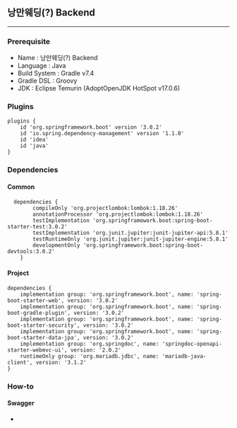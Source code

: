 ## 낭만웨딩(?) Backend

---

### Prerequisite
- Name : 낭만웨딩(?) Backend
- Language : Java
- Build System : Gradle v7.4
- Gradle DSL : Groovy
- JDK : Eclipse Temurin (AdoptOpenJDK HotSpot v17.0.6)

### Plugins
```
plugins {
    id 'org.springframework.boot' version '3.0.2'
    id 'io.spring.dependency-management' version '1.1.0'
    id 'idea'
    id 'java'
}
```

### Dependencies
#### Common
```
  dependencies {
        compileOnly 'org.projectlombok:lombok:1.18.26'
        annotationProcessor 'org.projectlombok:lombok:1.18.26'
        testImplementation 'org.springframework.boot:spring-boot-starter-test:3.0.2'
        testImplementation 'org.junit.jupiter:junit-jupiter-api:5.8.1'
        testRuntimeOnly 'org.junit.jupiter:junit-jupiter-engine:5.8.1'
        developmentOnly 'org.springframework.boot:spring-boot-devtools:3.0.2'
    }
```
#### Project
```
dependencies {
    implementation group: 'org.springframework.boot', name: 'spring-boot-starter-web', version: '3.0.2'
    implementation group: 'org.springframework.boot', name: 'spring-boot-gradle-plugin', version: '3.0.2'
    implementation group: 'org.springframework.boot', name: 'spring-boot-starter-security', version: '3.0.2'
    implementation group: 'org.springframework.boot', name: 'spring-boot-starter-data-jpa', version: '3.0.2'
    implementation group: 'org.springdoc', name: 'springdoc-openapi-starter-webmvc-ui', version: '2.0.2'
    runtimeOnly group: 'org.mariadb.jdbc', name: 'mariadb-java-client', version: '3.1.2'
}
```

### How-to
#### Swagger
 - 

